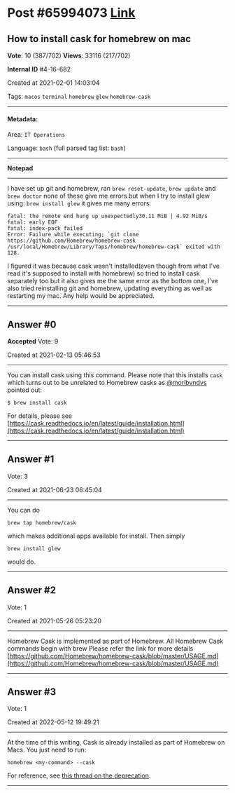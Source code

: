 
# Post \#65994073 [Link](https://stackoverflow.com/questions/65994073/)

## How to install cask for homebrew on mac

**Vote**: 10 (387/702) **Views**: 33116 (217/702) 

**Internal ID** \#4-16-682

Created at 2021-02-01 14:03:04

Tags: `macos` `terminal` `homebrew` `glew` `homebrew-cask`

----------

#### Metadata:

Area: `IT Operations`

Language: `bash` (full parsed tag list: `bash`)

----------

**Notepad**


----------

I have set up git and homebrew, ran `brew reset-update`, `brew update` and `brew doctor` none of these give me errors but when I try to install glew using: `brew install glew` it gives me many errors:
```
fatal: the remote end hung up unexpectedly30.11 MiB | 4.92 MiB/s
fatal: early EOF
fatal: index-pack failed
Error: Failure while executing; `git clone https://github.com/Homebrew/homebrew-cask     /usr/local/Homebrew/Library/Taps/homebrew/homebrew-cask` exited with 128.
```

I figured it was because cask wasn't installed(even though from what I've read it's supposed to install with homebrew) so tried to install cask separately too but it also gives me the same error as the bottom one, I've also tried reinstalling git and homebrew, updating everything as well as restarting my mac. Any help would be appreciated.


----------
        
## Answer \#0

**Accepted** Vote: 9

Created at 2021-02-13 05:46:53

------------

You can install cask using this command.  Please note that this installs `cask`  which turns out to be unrelated to Homebrew casks as [@moribvndvs](https://stackoverflow.com/users/64750/moribvndvs) pointed out:
```
$ brew install cask
```

For details, please see [https://cask.readthedocs.io/en/latest/guide/installation.html](https://cask.readthedocs.io/en/latest/guide/installation.html)


------------
    
    
## Answer \#1

 Vote: 3

Created at 2021-06-23 06:45:04

------------

You can do
```
brew tap homebrew/cask
```

which makes additional apps available for install. Then simply
```
brew install glew
```

would do.


------------
    
    
## Answer \#2

 Vote: 1

Created at 2021-05-26 05:23:20

------------

Homebrew Cask is implemented as part of Homebrew. All Homebrew Cask commands begin with brew
Please refer the link for more details
[https://github.com/Homebrew/homebrew-cask/blob/master/USAGE.md](https://github.com/Homebrew/homebrew-cask/blob/master/USAGE.md)


------------
    
    
## Answer \#3

 Vote: 1

Created at 2022-05-12 19:49:21

------------

At the time of this writing, Cask is already installed as part of Homebrew on Macs. You just need to run:
```
homebrew <my-command> --cask
```

For reference, see [this thread on the deprecation](https://github.com/Homebrew/homebrew-cask/issues/35645).


------------
    
    